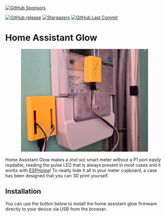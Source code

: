 [![GitHub Sponsors][sponsor-shield]][sponsor-url]

[![GitHub release][release-shield]][release-url]
[![Stargazers][stars-shield]][stars-url]
[![GitHub Last Commit][last-commit-shield]][commits-url]

# Home Assistant Glow

<p align="center">
  <img width="80%" src="images/home-assistant-glow.jpg">
</p>

Home Assistant Glow makes a *(not so)* smart meter without a P1 port easily readable, reading the pulse LED that is always present in most cases and it works with [ESPHome][esphome]! To neatly hide it all in your meter cupboard, a case has been designed that you can 3D print yourself.

## Installation

You can use the button below to install the home assistant glow firmware directly to your device via USB from the browser.

<esp-web-install-button manifest="./manifest.json"></esp-web-install-button>

<script type="module" src="https://unpkg.com/esp-web-tools@5.2.0/dist/web/install-button.js?module"></script>

[esphome]: https://esphome.io/

[release-shield]: https://img.shields.io/github/release/klaasnicolaas/home-assistant-glow.svg
[release-url]: https://GitHub.com/klaasnicolaas/home-assistant-glow/releases/
[stars-shield]: https://img.shields.io/github/stars/klaasnicolaas/home-assistant-glow.svg
[stars-url]: https://github.com/klaasnicolaas/home-assistant-glow/stargazers
[last-commit-shield]: https://img.shields.io/github/last-commit/klaasnicolaas/home-assistant-glow.svg
[commits-url]: https://github.com/klaasnicolaas/home-assistant-glow/commits/main
[sponsor-shield]: https://img.shields.io/github/sponsors/klaasnicolaas?label=Sponsor%20this%20project&style=for-the-badge
[sponsor-url]: https://github.com/sponsors/klaasnicolaas